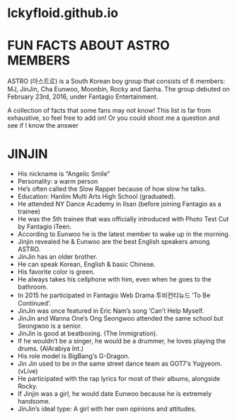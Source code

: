 # lckyfloid.github.io
# **FUN FACTS ABOUT ASTRO MEMBERS** 
ASTRO (아스트로) is a South Korean boy group that consists of 6 members: MJ, JinJin, Cha Eunwoo, Moonbin, Rocky and Sanha. The group debuted on February 23rd, 2016, under Fantagio Entertainment.

A collection of facts that some fans may not know! This list is far from exhaustive, so feel free to add on! Or you could shoot me a question and see if I know the answer

# **JINJIN**
- His nickname is “Angelic Smile”
- Personality: a warm person
- He’s often called the Slow Rapper because of how slow he talks.
- Education: Hanlim Multi Arts High School (graduated).
- He attended NY Dance Academy in Ilsan (before joining Fantagio as a trainee)
- He was the 5th trainee that was officially introduced with Photo Test Cut by Fantagio iTeen.
- According to Eunwoo he is the latest member to wake up in the morning.
- Jinjin revealed he & Eunwoo are the best English speakers among ASTRO.
- JinJin has an older brother.
- He can speak Korean, English & basic Chinese.
- His favorite color is green.
- He always takes his cellphone with him, even when he goes to the bathroom.
- In 2015 he participated in Fantagio Web Drama 투비컨티뉴드 ‘To Be Continued’.
- JinJin was once featured in Eric Nam’s song ‘Can’t Help Myself.
- JinJin and Wanna One‘s Ong Seongwoo attended the same school but Seongwoo is a senior.
- JinJin is good at beatboxing. (The Immigration).
- If he wouldn’t be a singer, he would be a drummer, he loves playing the drums. (AlArabiya Int.)
- His role model is BigBang‘s G-Dragon.
- Jin Jin used to be in the same street dance team as GOT7‘s Yugyeom. (vLive)
- He participated with the rap lyrics for most of their albums, alongside Rocky.
- If Jinjin was a girl, he would date Eunwoo because he is extremely handsome.
- JinJin’s ideal type: A girl with her own opinions and attitudes.
